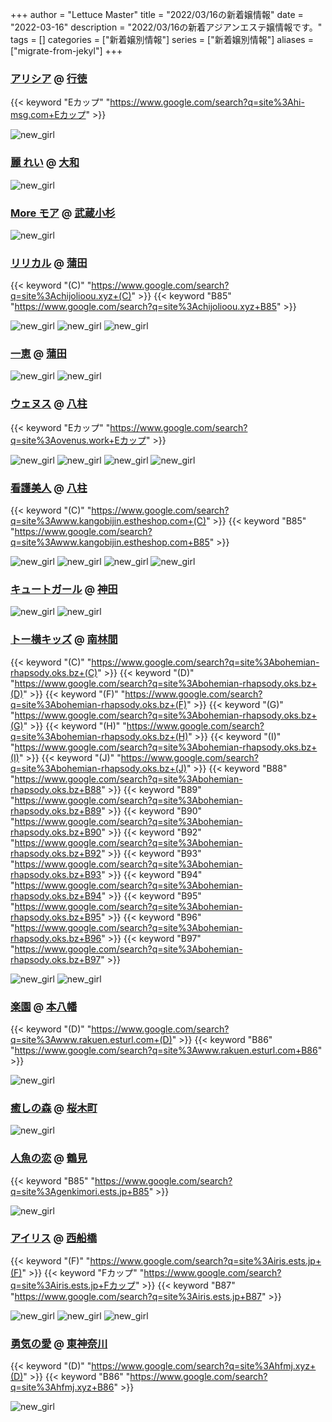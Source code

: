 +++
author = "Lettuce Master"
title = "2022/03/16の新着嬢情報"
date = "2022-03-16"
description = "2022/03/16の新着アジアンエステ嬢情報です。"
tags = []
categories = ["新着嬢別情報"]
series = ["新着嬢別情報"]
aliases = ["migrate-from-jekyl"]
+++
### [アリシア](http://hi-msg.com/alicia/) @ [行徳](/post/gyotoku)
{{< keyword "Eカップ" "https://www.google.com/search?q=site%3Ahi-msg.com+Eカップ" >}} 

![new_girl](https://i.imgur.com/0gWU7cN.jpeg)
### [麗 れい](http://e-rei.info/) @ [大和](/post/yamato)


![new_girl](https://i.imgur.com/8wY4wMn.gif)
### [More モア](https://more.ies.bz/) @ [武蔵小杉](/post/musashikosugi)


![new_girl](https://more.ies.bz/photos/sites/99/2022/03/2022031512060087.jpg_400X533.jpg)
### [リリカル](http://chijolioou.xyz/) @ [蒲田](/post/kamata)
{{< keyword "(C)" "https://www.google.com/search?q=site%3Achijolioou.xyz+(C)" >}} {{< keyword "B85" "https://www.google.com/search?q=site%3Achijolioou.xyz+B85" >}} 

![new_girl](https://i.imgur.com/6jmMmWZ.jpeg)
![new_girl](https://i.imgur.com/mmPohfX.jpeg)
![new_girl](https://i.imgur.com/ci2iaWI.jpeg)
### [一恵](http://kazue.me-es.com/) @ [蒲田](/post/kamata)


![new_girl](https://i.imgur.com/7we0G2D.jpeg)
![new_girl](https://i.imgur.com/Gti3miD.jpeg)
### [ウェヌス](https://ovenus.work/) @ [八柱](/post/yabashira)
{{< keyword "Eカップ" "https://www.google.com/search?q=site%3Aovenus.work+Eカップ" >}} 

![new_girl](https://ovenus.work/images/7.jpg)
![new_girl](https://ovenus.work/img/ayumi1.jpg)
![new_girl](https://ovenus.work/staff/ayumi.jpg)
![new_girl](https://ovenus.work/img/ayumi1.jpg)
### [看護美人](http://www.kangobijin.estheshop.com/) @ [八柱](/post/yabashira)
{{< keyword "(C)" "https://www.google.com/search?q=site%3Awww.kangobijin.estheshop.com+(C)" >}} {{< keyword "B85" "https://www.google.com/search?q=site%3Awww.kangobijin.estheshop.com+B85" >}} 

![new_girl](https://i.imgur.com/o0Tmrcv.jpeg)
![new_girl](https://i.imgur.com/lwgVOTL.jpeg)
![new_girl](https://i.imgur.com/EjhUd0j.jpeg)
![new_girl](https://i.imgur.com/muGjrEh.jpeg)
### [キュートガール](http://loman.ies.fun/) @ [神田](/post/kanda)


![new_girl](https://i.imgur.com/PAFcMDW.jpeg)
![new_girl](https://i.imgur.com/nSTzaO4.jpeg)
### [トー横キッズ](http://bohemian-rhapsody.oks.bz/) @ [南林間](/post/minamirinkan)
{{< keyword "(C)" "https://www.google.com/search?q=site%3Abohemian-rhapsody.oks.bz+(C)" >}} {{< keyword "(D)" "https://www.google.com/search?q=site%3Abohemian-rhapsody.oks.bz+(D)" >}} {{< keyword "(F)" "https://www.google.com/search?q=site%3Abohemian-rhapsody.oks.bz+(F)" >}} {{< keyword "(G)" "https://www.google.com/search?q=site%3Abohemian-rhapsody.oks.bz+(G)" >}} {{< keyword "(H)" "https://www.google.com/search?q=site%3Abohemian-rhapsody.oks.bz+(H)" >}} {{< keyword "(I)" "https://www.google.com/search?q=site%3Abohemian-rhapsody.oks.bz+(I)" >}} {{< keyword "(J)" "https://www.google.com/search?q=site%3Abohemian-rhapsody.oks.bz+(J)" >}} {{< keyword "B88" "https://www.google.com/search?q=site%3Abohemian-rhapsody.oks.bz+B88" >}} {{< keyword "B89" "https://www.google.com/search?q=site%3Abohemian-rhapsody.oks.bz+B89" >}} {{< keyword "B90" "https://www.google.com/search?q=site%3Abohemian-rhapsody.oks.bz+B90" >}} {{< keyword "B92" "https://www.google.com/search?q=site%3Abohemian-rhapsody.oks.bz+B92" >}} {{< keyword "B93" "https://www.google.com/search?q=site%3Abohemian-rhapsody.oks.bz+B93" >}} {{< keyword "B94" "https://www.google.com/search?q=site%3Abohemian-rhapsody.oks.bz+B94" >}} {{< keyword "B95" "https://www.google.com/search?q=site%3Abohemian-rhapsody.oks.bz+B95" >}} {{< keyword "B96" "https://www.google.com/search?q=site%3Abohemian-rhapsody.oks.bz+B96" >}} {{< keyword "B97" "https://www.google.com/search?q=site%3Abohemian-rhapsody.oks.bz+B97" >}} 

![new_girl](https://i.imgur.com/0Z6Kxwe.jpeg)
![new_girl](https://i.imgur.com/54a358C.jpeg)
### [楽園](http://www.rakuen.esturl.com/) @ [本八幡](/post/motoyawata)
{{< keyword "(D)" "https://www.google.com/search?q=site%3Awww.rakuen.esturl.com+(D)" >}} {{< keyword "B86" "https://www.google.com/search?q=site%3Awww.rakuen.esturl.com+B86" >}} 

![new_girl](https://i.imgur.com/JEjWN3f.jpeg)
### [癒しの森](http://healing-forest.work/) @ [桜木町](/post/sakuragicho)


![new_girl](https://i.imgur.com/TasykPP.jpeg)
### [人魚の恋](http://genkimori.ests.jp/) @ [鶴見](/post/tsurumi)
{{< keyword "B85" "https://www.google.com/search?q=site%3Agenkimori.ests.jp+B85" >}} 

![new_girl](https://i.imgur.com/kRZtjnP.jpeg)
### [アイリス](https://iris.ests.jp/) @ [西船橋](/post/nishifunabashi)
{{< keyword "(F)" "https://www.google.com/search?q=site%3Airis.ests.jp+(F)" >}} {{< keyword "Fカップ" "https://www.google.com/search?q=site%3Airis.ests.jp+Fカップ" >}} {{< keyword "B87" "https://www.google.com/search?q=site%3Airis.ests.jp+B87" >}} 

![new_girl](https://iris.ests.jp/photos/sites/58/2022/03/2022031516003571-279x450.jpeg_302X450.jpeg)
![new_girl](https://iris.ests.jp/photos/sites/58/2022/03/2022031516003571.jpeg_302X450.jpeg)
![new_girl](https://iris.ests.jp/photos/sites/58/2022/03/2022031517331932.jpeg_302X450.jpeg)
### [勇気の愛](http://hfmj.xyz/) @ [東神奈川](/post/higashikanagawa)
{{< keyword "(D)" "https://www.google.com/search?q=site%3Ahfmj.xyz+(D)" >}} {{< keyword "B86" "https://www.google.com/search?q=site%3Ahfmj.xyz+B86" >}} 

![new_girl](https://i.imgur.com/DxbEGZs.jpeg)
